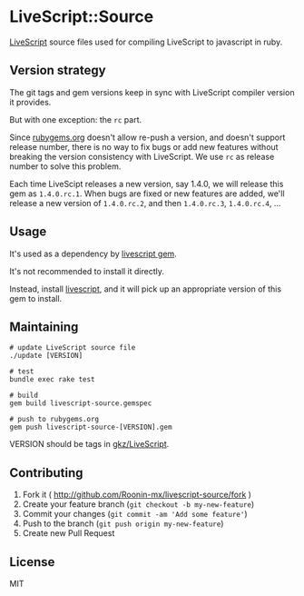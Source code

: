 # LiveScript::Source

[LiveScript](http://livescript.net) source files used for compiling LiveScript to javascript in ruby.

## Version strategy

The git tags and gem versions keep in sync with LiveScript compiler version it provides.

But with one exception: the `rc` part.

Since [rubygems.org](https://rubygems.org) doesn't allow re-push a version, and doesn't support release number, there is no way to fix bugs or add new features without breaking the version consistency with LiveScript. We use `rc` as release number to solve this problem.

Each time LiveScipt releases a new version, say 1.4.0, we will release this gem as `1.4.0.rc.1`. When bugs are fixed or new features are added, we'll release a new version of `1.4.0.rc.2`, and then `1.4.0.rc.3`, `1.4.0.rc.4`, ...

## Usage

It's used as a dependency by [livescript gem](https://github.com/Roonin-mx/livescript-ruby).

It's not recommended to install it directly.

Instead, install [livescript](https://github.com/Roonin-mx/livescript-ruby), and it will pick up an appropriate version of this gem to install.

## Maintaining

```
# update LiveScript source file
./update [VERSION]

# test
bundle exec rake test

# build
gem build livescript-source.gemspec

# push to rubygems.org
gem push livescript-source-[VERSION].gem
```

VERSION should be tags in [gkz/LiveScript](https://github.com/gkz/LiveScript/).

## Contributing

1. Fork it ( http://github.com/Roonin-mx/livescript-source/fork )
2. Create your feature branch (`git checkout -b my-new-feature`)
3. Commit your changes (`git commit -am 'Add some feature'`)
4. Push to the branch (`git push origin my-new-feature`)
5. Create new Pull Request

## License

MIT
